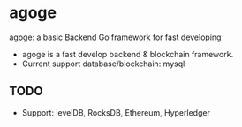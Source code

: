 # agoge

agoge: a basic Backend Go framework for fast developing

- agoge is a fast develop backend & blockchain framework.
- Current support database/blockchain: mysql

## TODO

- Support: levelDB, RocksDB, Ethereum, Hyperledger
